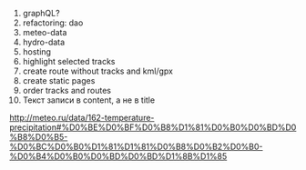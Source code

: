 1. graphQL?
3. refactoring: dao
4. meteo-data
5. hydro-data
6. hosting
8. highlight selected tracks
9. create route without tracks and kml/gpx
10. create static pages
11. order tracks and routes
12. Текст записи в content, а не в title

http://meteo.ru/data/162-temperature-precipitation#%D0%BE%D0%BF%D0%B8%D1%81%D0%B0%D0%BD%D0%B8%D0%B5-%D0%BC%D0%B0%D1%81%D1%81%D0%B8%D0%B2%D0%B0-%D0%B4%D0%B0%D0%BD%D0%BD%D1%8B%D1%85

